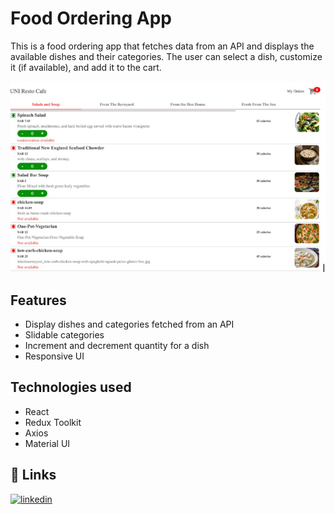 # Food Ordering App

This is a food ordering app that fetches data from an API and displays the available dishes and their categories. The user can select a dish, customize it (if available), and add it to the cart.

![](/client/public/cartPage.png)

## Features
- Display dishes and categories fetched from an API
- Slidable categories
- Increment and decrement quantity for a dish
- Responsive UI

## Technologies used

- React
- Redux Toolkit
- Axios
- Material UI

## 🔗 Links
[![linkedin](https://img.shields.io/badge/linkedin-0A66C2?style=for-the-badge&logo=linkedin&logoColor=white)](https://www.linkedin.com/in/aj-nithya-b68103232/)

